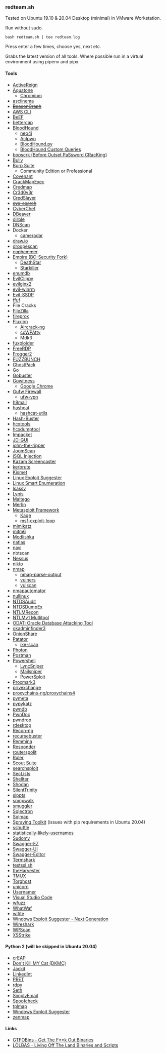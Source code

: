 ### redteam.sh
Tested on Ubuntu 19.10 & 20.04 Desktop (minimal) in VMware Workstation.

Run without sudo.

`
bash redteam.sh | tee redteam.log
`

Press enter a few times, choose yes, next etc.

Grabs the latest version of all tools. Where possible run in a virtual environment using pipenv and pipx.

#### Tools
* [ActiveReign](https://github.com/m8r0wn/activereign)
* [Aquatone](https://github.com/michenriksen/aquatone)
  * [Chromium](https://www.chromium.org/Home)
* [asciinema](https://github.com/asciinema/asciinema/)
* ~~[BeaconGraph](https://github.com/daddycocoaman/beacongraph)~~
* [AWS CLI](https://docs.aws.amazon.com/cli/latest/userguide/cli-chap-welcome.html)
* [BeEF](https://github.com/beefproject/beef)
* [bettercap](https://github.com/bettercap/bettercap)
* [BloodHound](https://github.com/BloodHoundAD/bloodhound)
  * [neo4j](https://debian.neo4j.org)
  * [Aclpwn](https://github.com/fox-it/aclpwn.py)
  * [BloodHound.py](https://github.com/fox-it/bloodhound.py)
  * [BloodHound Custom Queries](https://github.com/hausec/Bloodhound-Custom-Queries/)
* [bopscrk (Before Outset PaSsword CRacKing)](https://github.com/r3nt0n/bopscrk)
* [Bully](https://github.com/aanarchyy/bully)
* [Burp Suite](https://portswigger.net/burp)
  * Community Edition or Professional
* [Covenant](https://github.com/cobbr/Covenant)
* [CrackMapExec](https://github.com/byt3bl33d3r/crackmapexec)
* [Credmap](https://github.com/lightos/credmap)
* [Cr3d0v3r](https://github.com/D4Vinci/cr3dov3r)
* [CredSlayer](https://github.com/ShellCode33/CredSLayer)
* ~~[cve-search](https://github.com/cve-search/cve-search)~~
* [CyberChef](https://gchq.github.io/CyberChef/)
* [DBeaver](https://github.com/dbeaver/dbeaver)
* [dirble](https://github.com/nccgroup/dirble)
* [DNScan](https://github.com/rbsec/dnscan)
* Docker
  * [cameradar](https://github.com/Ullaakut/cameradar)
* [draw.io](https://github.com/jgraph/drawio-desktop)
* [droopescan](https://github.com/droope/droopescan)
* ~~[eaphammer](https://github.com/s0lst1c3/eaphammer)~~
* [Empire (BC-Security Fork)](https://github.com/BC-SECURITY/empire)
  * [DeathStar](https://github.com/byt3bl33d3r/deathstar)
  * [Starkiller](https://github.com/BC-SECURITY/Starkiller)
* [enumdb](https://github.com/m8r0wn/enumdb)
* [EvilClippy](https://github.com/outflanknl/EvilClippy)
* [evilginx2](https://github.com/kgretzky/evilginx2)
* [evil-winrm](https://github.com/Hackplayers/evil-winrm)
* [Evil-SSDP](https://gitlab.com/initstring/evil-ssdp)
* [ffuf](https://github.com/ffuf/ffuf)
* File Cracks
* [FileZilla](https://filezilla-project.org/)
* [fireprox](https://github.com/ustayready/fireprox)
* [Fluxion](https://github.com/FluxionNetwork/fluxion)
  * [Aircrack-ng](https://www.aircrack-ng.org/)
  * [coWPAtty](https://www.willhackforsushi.com/?page_id=50)
  * Mdk3
* [fuxploider](https://github.com/almandin/fuxploider)
* [FreeRDP](https://github.com/FreeRDP/FreeRDP)
* [Frogger2](https://github.com/commonexploits/vlan-hopping)
* [FUZZBUNCH](https://github.com/mdiazcl/fuzzbunch-debian)
* [GhostPack](https://github.com/r3motecontrol/Ghostpack-CompiledBinaries)
* Go
* [Gobuster](https://github.com/OJ/gobuster)
* [Gowitness](https://github.com/sensepost/gowitness)
  * [Google Chrome](https://www.google.com/chrome/)
* [Gufw Firewall](http://gufw.org/)
  * [ufw-vpn](https://github.com/halfer/ufw-vpn)
* [h8mail](https://github.com/khast3x/h8mail)
* [hashcat](https://github.com/hashcat/hashcat)
  * [hashcat-utils](https://github.com/hashcat/hashcat-utils)
* [Hash-Buster](https://github.com/s0md3v/hash-buster)
* [hcxtools](https://github.com/ZerBea/hcxtools)
* [hcxdumptool](https://github.com/ZerBea/hcxdumptool)
* [Impacket](https://github.com/SecureAuthCorp/impacket)
* [JD-GUI](https://github.com/java-decompiler/jd-gui)
* [john-the-ripper](https://snapcraft.io/john-the-ripper)
* [JoomScan](https://github.com/rezasp/joomscan)
* [jSQL Injection](https://github.com/ron190/jsql-injection)
* [Kazam Screencaster](https://launchpad.net/kazam)
* [kerbrute](https://github.com/ropnop/kerbrute)
* [Kismet](http://manpages.ubuntu.com/manpages/disco/man1/kismet.1.html)
* [Linux Exploit Suggester](https://github.com/mzet-/linux-exploit-suggester)
* [Linux Smart Enumeration](https://github.com/diego-treitos/linux-smart-enumeration)
* [lsassy](https://github.com/Hackndo/lsassy)
* [Lynis](https://github.com/CISOfy/lynis)
* [Maltego](https://www.maltego.com/)
* [Merlin](https://github.com/Ne0nd0g/merlin)
* [Metasploit Framework](https://github.com/rapid7/metasploit-framework)
  * [Kage](https://github.com/Zerx0r/Kage)
  * [msf-exploit-loop](https://github.com/actuated/msf-exploit-loop)
* [mimikatz](https://github.com/gentilkiwi/mimikatz)
* [mitm6](https://github.com/fox-it/mitm6)
* [Modlishka](https://github.com/drk1wi/Modlishka)
* [natlas](https://github.com/natlas/natlas/)
* [navi](https://github.com/denisidoro/navi)
* nbtscan
* [Nessus](https://www.tenable.com/downloads/nessus)
* [nikto](https://github.com/sullo/nikto)
* [nmap](https://nmap.org/)
  * [nmap-parse-output](https://github.com/ernw/nmap-parse-output)
  * [vulners](https://github.com/vulnersCom/nmap-vulners)
  * [vulscan](https://github.com/scipag/vulscan)
* [nmapautomator](https://github.com/wantafanta/nmapautomator)
* [nullinux](https://github.com/m8r0wn/nullinux)
* [NTDSAudit](https://github.com/Dionach/NtdsAudit)
* [NTDSDumpEx](https://github.com/zcgonvh/NTDSDumpEx)
* [NTLMRecon](https://github.com/sachinkamath/NTLMRecon)
* [NTLMv1 Mutlitool](https://github.com/evilmog/ntlmv1-multi)
* [ODAT: Oracle Database Attacking Tool](https://github.com/quentinhardy/odat/)
* [okadminfinder3](https://github.com/mIcHyAmRaNe/okadminfinder3)
* [OnionShare](https://onionshare.org/)
* [Patator](https://github.com/lanjelot/patator)
  * [ike-scan](https://github.com/royhills/ike-scan)
* [Photon](https://github.com/s0md3v/photon)
* [Postman](https://www.postman.com/)
* [Powershell](https://snapcraft.io/powershell)
  * [LyncSniper](https://github.com/mdsecresearch/lyncsniper)
  * [Mailsniper](https://github.com/dafthack/mailsniper)
  * [PowerSploit](https://github.com/PowerShellMafia/powersploit)
* [Proxmark3](https://github.com/Proxmark/proxmark3)
* [privexchange](https://github.com/dirkjanm/privexchange)
* [proxychains-ng/proxychains4](https://github.com/rofl0r/proxychains-ng)
* [pymeta](https://github.com/m8r0wn/pymeta)
* [pypykatz](https://github.com/skelsec/pypykatz)
* [pwndb](https://github.com/davidtavarez/pwndb)
* [PwnDoc](https://github.com/pwndoc/pwndoc)
* [pwndrop](https://github.com/kgretzky/pwndrop)
* [rdesktop](https://github.com/rdesktop)
* [Recon-ng](https://github.com/lanmaster53/recon-ng)
* [recursebuster](https://github.com/C-Sto/recursebuster)
* [Remmina](https://snapcraft.io/remmina)
* [Responder](https://github.com/lgandx/responder)
* [routerspolit](https://github.com/threat9/routersploit)
* [Ruler](https://github.com/sensepost/ruler)
* [Scout Suite](https://github.com/nccgroup/ScoutSuite)
* [searchsploit](https://github.com/offensive-security/exploitdb)
* [SecLists](https://github.com/danielmiessler/seclists)
* [Shellter](https://www.shellterproject.com)
* [Shodan](https://cli.shodan.io/)
* [SilentTrinity](https://github.com/byt3bl33d3r/silenttrinity)
* [sippts](https://github.com/Pepelux/sippts)
* [snmpwalk](http://manpages.ubuntu.com/manpages/disco/man1/snmpwalk.1.html)
* [smuggler](https://github.com/defparam/smuggler)
* [Sqlectron](https://sqlectron.github.io/)
* [Sqlmap](https://github.com/sqlmapproject/sqlmap)
* [Spraying Toolkit](https://github.com/byt3bl33d3r/sprayingtoolkit) (issues with pip requirements in Ubuntu 20.04)
* [sshuttle](https://github.com/sshuttle/sshuttle)
* [statistically-likely-usernames](https://github.com/insidetrust/statistically-likely-usernames)
* [Sudomy](https://github.com/Screetsec/sudomy)
* [Swagger-EZ](https://github.com/RhinoSecurityLabs/swagger-ez)
* [Swagger-UI](https://github.com/swagger-api/swagger-ui)
* [Swagger-Editor](https://github.com/swagger-api/swagger-editor)
* [Termshark](https://github.com/gcla/termshark)
* [testssl.sh](https://github.com/drwetter/testssl.sh.git)
* [theHarvester](https://github.com/laramies/theharvester)
* [TMUX](http://manpages.ubuntu.com/manpages/disco/man1/tmux.1.html)
* [Torghost](https://github.com/susmithHCK/torghost)
* [unicorn](https://github.com/trustedsec/unicorn)
* [Usernamer](https://github.com/jseidl/usernamer)
* [Visual Studio Code](https://snapcraft.io/vscode)
* [wfuzz](https://github.com/xmendez/wfuzz)
* [WhatWaf](https://github.com/Ekultek/whatwaf)
* [wifite](https://github.com/derv82/wifite2)
* [Windows Exploit Suggester - Next Generation](https://github.com/bitsadmin/wesng)
* [Wireshark](http://manpages.ubuntu.com/manpages/disco/man1/wireshark.1.html)
* [WPScan](https://github.com/wpscanteam/wpscan)
* [XSStrike](https://github.com/s0md3v/xsstrike)

#### Python 2 (will be skipped in Ubuntu 20.04)
* [crEAP](https://github.com/Shellntel/scripts)
* [Don't Kill MY Cat (DKMC)](https://github.com/Mr-Un1k0d3r/dkmc)
* [Jackit](https://github.com/insecurityofthings/jackit)
* [LinkedInt](https://github.com/vysec/linkedint)
* [PRET](https://github.com/RUB-NDS/pret)
* [rdpy](https://github.com/citronneur/rdpy)
* [Seth](https://github.com/SySS-Research/seth)
* [SimplyEmail](https://github.com/SimplySecurity/simplyemail)
* [Spoofcheck](https://github.com/BishopFox/spoofcheck)
* [tplmap](https://github.com/epinna/tplmap)
* [Windows Exploit Suggester](https://github.com/GDSSecurity/windows-exploit-suggester)
* [zenmap](https://nmap.org/zenmap/)

#### Links
* [GTFOBins - Get The F**k Out Binaries](https://gtfobins.github.io)
* [LOLBAS - Living Off The Land Binaries and Scripts](https://lolbas-project.github.io)